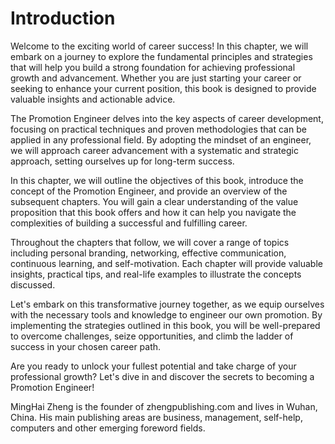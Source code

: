 # Introduction

Welcome to the exciting world of career success! In this chapter, we will embark on a journey to explore the fundamental principles and strategies that will help you build a strong foundation for achieving professional growth and advancement. Whether you are just starting your career or seeking to enhance your current position, this book is designed to provide valuable insights and actionable advice.

The Promotion Engineer delves into the key aspects of career development, focusing on practical techniques and proven methodologies that can be applied in any professional field. By adopting the mindset of an engineer, we will approach career advancement with a systematic and strategic approach, setting ourselves up for long-term success.

In this chapter, we will outline the objectives of this book, introduce the concept of the Promotion Engineer, and provide an overview of the subsequent chapters. You will gain a clear understanding of the value proposition that this book offers and how it can help you navigate the complexities of building a successful and fulfilling career.

Throughout the chapters that follow, we will cover a range of topics including personal branding, networking, effective communication, continuous learning, and self-motivation. Each chapter will provide valuable insights, practical tips, and real-life examples to illustrate the concepts discussed.

Let's embark on this transformative journey together, as we equip ourselves with the necessary tools and knowledge to engineer our own promotion. By implementing the strategies outlined in this book, you will be well-prepared to overcome challenges, seize opportunities, and climb the ladder of success in your chosen career path.

Are you ready to unlock your fullest potential and take charge of your professional growth? Let's dive in and discover the secrets to becoming a Promotion Engineer!


MingHai Zheng is the founder of zhengpublishing.com and lives in Wuhan, China. His main publishing areas are business, management, self-help, computers and other emerging foreword fields.
